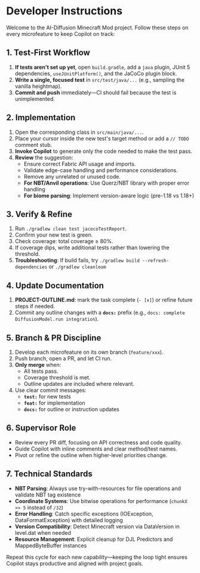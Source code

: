 # Developer Instructions

Welcome to the AI-Diffusion Minecraft Mod project. Follow these steps on every microfeature to keep Copilot on track:

## 1. Test-First Workflow
1. **If tests aren't set up yet**, open `build.gradle`, add a `java` plugin, JUnit 5 dependencies, `useJUnitPlatform()`, and the JaCoCo plugin block.
2. **Write a single, focused test** in `src/test/java/...` (e.g., sampling the vanilla heightmap).
3. **Commit and push** immediately—CI should fail because the test is unimplemented.

## 2. Implementation
1. Open the corresponding class in `src/main/java/...`.
2. Place your cursor inside the new test's target method or add a `// TODO` comment stub.
3. **Invoke Copilot** to generate only the code needed to make the test pass.
4. **Review** the suggestion:
   - Ensure correct Fabric API usage and imports.
   - Validate edge-case handling and performance considerations.
   - Remove any unrelated or unused code.
   - **For NBT/Anvil operations**: Use Querz/NBT library with proper error handling
   - **For biome parsing**: Implement version-aware logic (pre-1.18 vs 1.18+)

## 3. Verify & Refine
1. Run `./gradlew clean test jacocoTestReport`.
2. Confirm your new test is green.
3. Check coverage: total coverage ≥ 80%.
4. If coverage dips, write additional tests rather than lowering the threshold.
5. **Troubleshooting**: If build fails, try `./gradlew build --refresh-dependencies` or `./gradlew cleanloom`

## 4. Update Documentation
1. **PROJECT-OUTLINE.md**: mark the task complete (`- [x]`) or refine future steps if needed.
2. Commit any outline changes with a **`docs:`** prefix (e.g., `docs: complete DiffusionModel.run integration`).

## 5. Branch & PR Discipline
1. Develop each microfeature on its own branch (`feature/xxx`).
2. Push branch, open a PR, and let CI run.
3. **Only merge** when:
   - All tests pass.
   - Coverage threshold is met.
   - Outline updates are included where relevant.
4. Use clear commit messages:
   - **`test:`** for new tests
   - **`feat:`** for implementation
   - **`docs:`** for outline or instruction updates

## 6. Supervisor Role
- Review every PR diff, focusing on API correctness and code quality.
- Guide Copilot with inline comments and clear method/test names.
- Pivot or refine the outline when higher-level priorities change.

## 7. Technical Standards
- **NBT Parsing**: Always use try-with-resources for file operations and validate NBT tag existence
- **Coordinate Systems**: Use bitwise operations for performance (`chunkX >> 5` instead of `/32`)
- **Error Handling**: Catch specific exceptions (IOException, DataFormatException) with detailed logging
- **Version Compatibility**: Detect Minecraft version via DataVersion in level.dat when needed
- **Resource Management**: Explicit cleanup for DJL Predictors and MappedByteBuffer instances

Repeat this cycle for each new capability—keeping the loop tight ensures Copilot stays productive and aligned with project goals.

